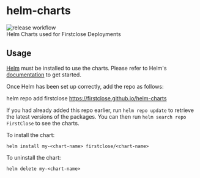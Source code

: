 # helm-charts
![release workflow](https://github.com/FirstClose/helm-charts/actions/workflows/release.yml/badge.svg?branch=main)  
Helm Charts used for Firstclose Deployments  

## Usage

[Helm](https://helm.sh) must be installed to use the charts.  Please refer to
Helm's [documentation](https://helm.sh/docs) to get started.

Once Helm has been set up correctly, add the repo as follows:

  helm repo add firstclose https://firstclose.github.io/helm-charts

If you had already added this repo earlier, run `helm repo update` to retrieve
the latest versions of the packages.  You can then run `helm search repo
FirstClose` to see the charts.

To install the <chart-name> chart:

    helm install my-<chart-name> firstclose/<chart-name>

To uninstall the chart:

    helm delete my-<chart-name>
